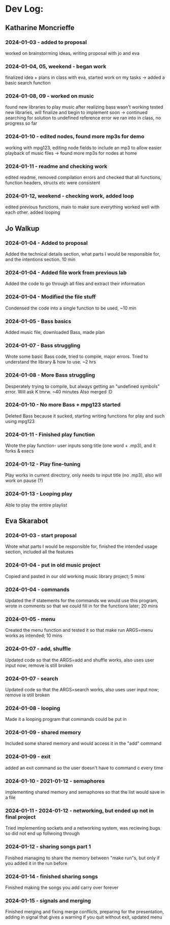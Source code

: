 # Dev Log:

## Katharine Moncrieffe

### 2024-01-03 - added to proposal
worked on brainstorming ideas, writing proposal with jo and eva

### 2024-01-04, 05, weekend - began work
finalized idea + plans in class with eva, started work on my tasks
-> added a basic search function

### 2024-01-08, 09 - worked on music
found new libraries to play music after realizing bass wasn't working
tested new libraries, will finalize and begin to implement soon
-> continued searching for solution to undefined reference error we ran into in class, no progress so far

### 2024-01-10 - edited nodes, found more mp3s for demo
working with mpg123, editing node fields to include an mp3 to allow easier playback of music files
-> found more mp3s for nodes at home

### 2024-01-11 - readme and checking work
edited readme, removed compilation errors and checked that all functions, function headers, structs etc were consistent

### 2024-01-12, weekend - checking work, added loop
edited previous functions, main to make sure everything worked well with each other. added looping

## Jo Walkup

### 2024-01-04 - Added to proposal
Added the technical details section, what parts I would be responsible for, and the intentions section. 10 min

### 2024-01-04 - Added file work from previous lab
Added the code to go through all files and extract their information

### 2024-01-04 - Modified the file stuff
Condensed the code into a single function to be used, ~10 min

### 2024-01-05 - Bass basics
Added music file, downloaded Bass, made plan

### 2024-01-07 - Bass struggling
Wrote some basic Bass code, tried to compile, major errors. Tried to understand the library & how to use. ~2 hrs

### 2024-01-08 - More Bass struggling
Desperately trying to compile, but always getting an "undefined symbols" error. Will ask K tmrw. ~40 minutes
Also merged :D

### 2024-01-10 - No more Bass + mpg123 started
Deleted Bass because it sucked, starting writing functions for play and such using mpg123

### 2024-01-11 - Finished play function
Wrote the play function- user inputs song title (one word + .mp3), and it forks & execs

### 2024-01-12 - Play fine-tuning
Play works in current directory, only needs to input title (no .mp3), also will work on pause (?)

### 2024-01-13 - Looping play
Able to play the entire playlist

## Eva Skarabot

### 2024-01-03 - start proposal
Wrote what parts I would be responsible for, finished the intended usage section, included all the features

### 2024-01-04 - put in old music project
Copied and pasted in our old working music library project; 5 mins

### 2024-01-04 - commands
Updated the if statements for the commands we would use this program, wrote in comments so that we could fill in for the functions later; 20 mins

### 2024-01-05 - menu
Created the menu function and tested it so that make run ARGS=menu works as intended; 10 mins

### 2024-01-07 - add, shuffle
Updated code so that the ARGS=add and shuffle works, also uses user input now; remove is still broken

### 2024-01-07 - search
Updated code so that the ARGS=search works, also uses user input now; remove is still broken

### 2024-01-08 - looping
Made it a looping program that commands could be put in

### 2024-01-09 - shared memory
Included some shared memory and would access it in the "add" command

### 2024-01-09 - exit
added an exit command so the user doesn't have to command c every time

### 2024-01-10 - 2021-01-12 - semaphores
implementing shared memory and semaphores so that the list would save in a file

### 2024-01-11 - 2024-01-12 - networking, but ended up not in final project
Tried implementing sockets and a networking system, was recieving bugs so did not end up follwoing through

### 2024-01-12 - sharing songs part 1
Finished managing to share the memory between "make run"s, but only if you added it in the run before

### 2024-01-14 - finished sharing songs
Finished making the songs you add carry over forever

### 2024-01-15 - signals and merging
Finished merging and fixing merge conflicts, preparing for the presentation, adding in signal that gives a warning if you quit without exit, updated menu